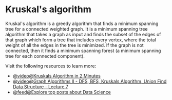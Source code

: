 # Kruskal's algorithm

Kruskal's algorithm is a greedy algorithm that finds a minimum spanning tree for a connected weighted graph. It is a minimum spanning tree algorithm that takes a graph as input and finds the subset of the edges of that graph which form a tree that includes every vertex, where the total weight of all the edges in the tree is minimized. If the graph is not connected, then it finds a minimum spanning forest (a minimum spanning tree for each connected component).

Visit the following resources to learn more:

- [@video@Kruskals Algorithm in 2 Minutes](https://www.youtube.com/watch?v=71UQH7Pr9kU)
- [@video@Graph Algorithms II - DFS, BFS, Kruskals Algorithm, Union Find Data Structure - Lecture 7](https://www.youtube.com/watch?v=ufj5_bppBsA&list=PLFDnELG9dpVxQCxuD-9BSy2E7BWY3t5Sm&index=8)
- [@feed@Explore top posts about Data Science](https://app.daily.dev/tags/data-science?ref=roadmapsh)